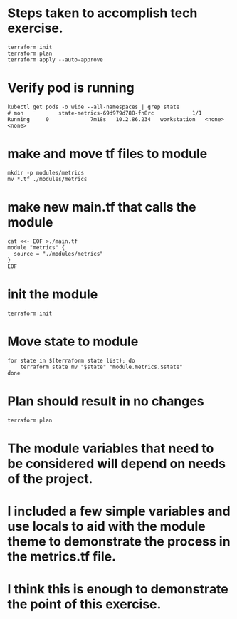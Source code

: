 # Steps taken to accomplish tech exercise.

```
terraform init
terraform plan
terraform apply --auto-approve
```

# Verify pod is running
```
kubectl get pods -o wide --all-namespaces | grep state 
# mon           state-metrics-69d979d788-fn8rc            1/1     Running     0             7m18s   10.2.86.234   workstation   <none>           <none>
```

# make and move tf files to module
```
mkdir -p modules/metrics
mv *.tf ./modules/metrics
```

# make new main.tf that calls the module
```
cat <<- EOF >./main.tf
module "metrics" {
  source = "./modules/metrics"
}
EOF
```

# init the module
```
terraform init
```

# Move state to module
```
for state in $(terraform state list); do
    terraform state mv "$state" "module.metrics.$state"
done
```

# Plan should result in no changes
```
terraform plan
```

# The module variables that need to be considered will depend on needs of the project.
# I included a few simple variables and use locals to aid with the module theme to demonstrate the process in the metrics.tf file.
# I think this is enough to demonstrate the point of this exercise. 
